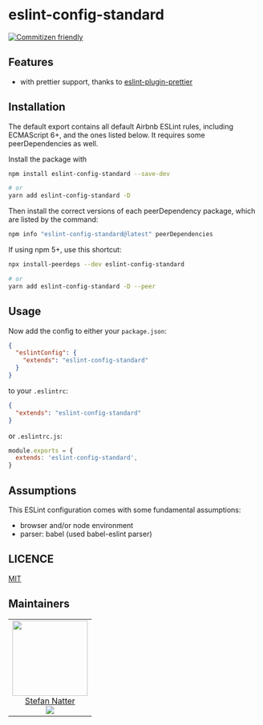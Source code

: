 # eslint-config-standard

[![Commitizen friendly](https://img.shields.io/badge/commitizen-friendly-brightgreen.svg)](http://commitizen.github.io/cz-cli/)

## Features

- with prettier support, thanks to [eslint-plugin-prettier](prettier.io/docs/en/eslint.html#use-eslint-to-run-prettier)

## Installation

The default export contains all default Airbnb ESLint rules, including
ECMAScript 6+, and the ones listed below. It requires some peerDependencies as
well.

Install the package with

```sh
npm install eslint-config-standard --save-dev

# or
yarn add eslint-config-standard -D
```

Then install the correct versions of each peerDependency package, which are
listed by the command:

```sh
npm info "eslint-config-standard@latest" peerDependencies
```

If using npm 5+, use this shortcut:

```sh
npx install-peerdeps --dev eslint-config-standard

# or
yarn add eslint-config-standard -D --peer
```

## Usage

Now add the config to either your `package.json`:

```json
{
  "eslintConfig": {
    "extends": "eslint-config-standard"
  }
}
```

to your `.eslintrc`:

```json
{
  "extends": "eslint-config-standard"
}
```

or `.eslintrc.js`:

```js
module.exports = {
  extends: 'eslint-config-standard',
}
```

## Assumptions

This ESLint configuration comes with some fundamental assumptions:

- browser and/or node environment
- parser: babel (used babel-eslint parser)

## LICENCE

[MIT](LICENCE)

## Maintainers

<!-- prettier-ignore-start -->
<!-- markdownlint-disable -->
<table>
  <tbody>
    <tr>
      <td align="center">
        <a href="https://github.com/alexgonrod">
          <img width="150" height="150" src="https://github.com/alexgonrod.png?v=3&s=150">
          </br>
          Stefan Natter
        </a>
        <div>
          <a href="https://twitter.com/deepinsd">
            <img src="https://img.shields.io/twitter/follow/deepinsd.svg?style=social&label=Follow" />
          </a>
        </div>
      </td>
    </tr>
  <tbody>
</table>
<!-- markdownlint-enable -->
<!-- prettier-ignore-end -->
